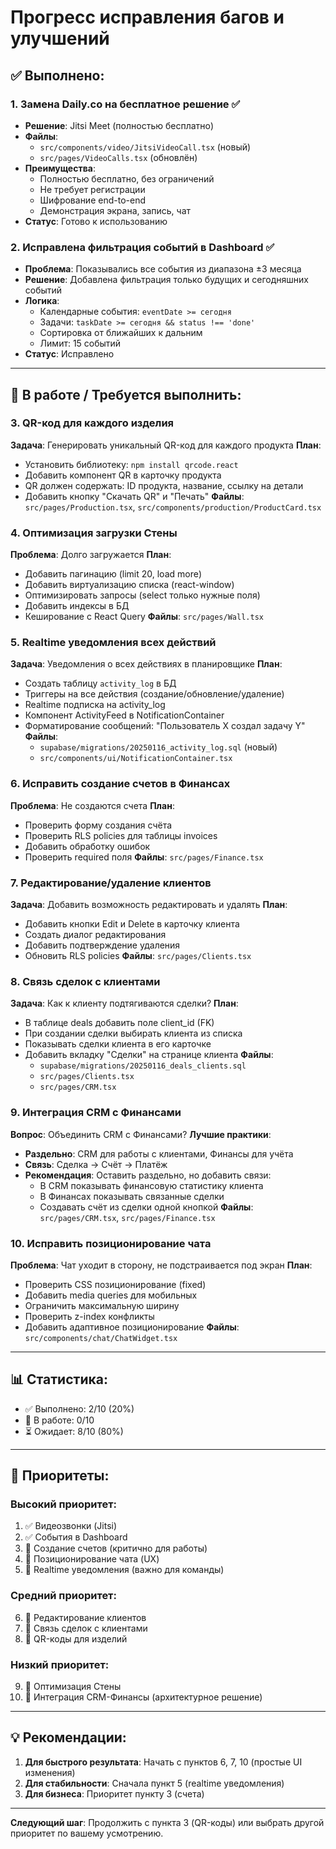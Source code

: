 # Прогресс исправления багов и улучшений

## ✅ Выполнено:

### 1. Замена Daily.co на бесплатное решение ✅
- **Решение**: Jitsi Meet (полностью бесплатно)
- **Файлы**: 
  - `src/components/video/JitsiVideoCall.tsx` (новый)
  - `src/pages/VideoCalls.tsx` (обновлён)
- **Преимущества**:
  - Полностью бесплатно, без ограничений
  - Не требует регистрации
  - Шифрование end-to-end
  - Демонстрация экрана, запись, чат
- **Статус**: Готово к использованию

### 2. Исправлена фильтрация событий в Dashboard ✅
- **Проблема**: Показывались все события из диапазона ±3 месяца
- **Решение**: Добавлена фильтрация только будущих и сегодняшних событий
- **Логика**:
  - Календарные события: `eventDate >= сегодня`
  - Задачи: `taskDate >= сегодня && status !== 'done'`
  - Сортировка от ближайших к дальним
  - Лимит: 15 событий
- **Статус**: Исправлено

---

## 🔄 В работе / Требуется выполнить:

### 3. QR-код для каждого изделия
**Задача**: Генерировать уникальный QR-код для каждого продукта
**План**:
- Установить библиотеку: `npm install qrcode.react`
- Добавить компонент QR в карточку продукта
- QR должен содержать: ID продукта, название, ссылку на детали
- Добавить кнопку "Скачать QR" и "Печать"
**Файлы**: `src/pages/Production.tsx`, `src/components/production/ProductCard.tsx`

### 4. Оптимизация загрузки Стены
**Проблема**: Долго загружается
**План**:
- Добавить пагинацию (limit 20, load more)
- Добавить виртуализацию списка (react-window)
- Оптимизировать запросы (select только нужные поля)
- Добавить индексы в БД
- Кеширование с React Query
**Файлы**: `src/pages/Wall.tsx`

### 5. Realtime уведомления всех действий
**Задача**: Уведомления о всех действиях в планировщике
**План**:
- Создать таблицу `activity_log` в БД
- Триггеры на все действия (создание/обновление/удаление)
- Realtime подписка на activity_log
- Компонент ActivityFeed в NotificationContainer
- Форматирование сообщений: "Пользователь X создал задачу Y"
**Файлы**: 
  - `supabase/migrations/20250116_activity_log.sql` (новый)
  - `src/components/ui/NotificationContainer.tsx`

### 6. Исправить создание счетов в Финансах
**Проблема**: Не создаются счета
**План**:
- Проверить форму создания счёта
- Проверить RLS policies для таблицы invoices
- Добавить обработку ошибок
- Проверить required поля
**Файлы**: `src/pages/Finance.tsx`

### 7. Редактирование/удаление клиентов
**Задача**: Добавить возможность редактировать и удалять
**План**:
- Добавить кнопки Edit и Delete в карточку клиента
- Создать диалог редактирования
- Добавить подтверждение удаления
- Обновить RLS policies
**Файлы**: `src/pages/Clients.tsx`

### 8. Связь сделок с клиентами
**Задача**: Как к клиенту подтягиваются сделки?
**План**:
- В таблице deals добавить поле client_id (FK)
- При создании сделки выбирать клиента из списка
- Показывать сделки клиента в его карточке
- Добавить вкладку "Сделки" на странице клиента
**Файлы**: 
  - `supabase/migrations/20250116_deals_clients.sql`
  - `src/pages/Clients.tsx`
  - `src/pages/CRM.tsx`

### 9. Интеграция CRM с Финансами
**Вопрос**: Объединить CRM с Финансами?
**Лучшие практики**:
- **Раздельно**: CRM для работы с клиентами, Финансы для учёта
- **Связь**: Сделка → Счёт → Платёж
- **Рекомендация**: Оставить раздельно, но добавить связи:
  - В CRM показывать финансовую статистику клиента
  - В Финансах показывать связанные сделки
  - Создавать счёт из сделки одной кнопкой
**Файлы**: `src/pages/CRM.tsx`, `src/pages/Finance.tsx`

### 10. Исправить позиционирование чата
**Проблема**: Чат уходит в сторону, не подстраивается под экран
**План**:
- Проверить CSS позиционирование (fixed)
- Добавить media queries для мобильных
- Ограничить максимальную ширину
- Проверить z-index конфликты
- Добавить адаптивное позиционирование
**Файлы**: `src/components/chat/ChatWidget.tsx`

---

## 📊 Статистика:

- ✅ Выполнено: 2/10 (20%)
- 🔄 В работе: 0/10
- ⏳ Ожидает: 8/10 (80%)

---

## 🎯 Приоритеты:

### Высокий приоритет:
1. ✅ Видеозвонки (Jitsi)
2. ✅ События в Dashboard
3. 🔄 Создание счетов (критично для работы)
4. 🔄 Позиционирование чата (UX)
5. 🔄 Realtime уведомления (важно для команды)

### Средний приоритет:
6. 🔄 Редактирование клиентов
7. 🔄 Связь сделок с клиентами
8. 🔄 QR-коды для изделий

### Низкий приоритет:
9. 🔄 Оптимизация Стены
10. 🔄 Интеграция CRM-Финансы (архитектурное решение)

---

## 💡 Рекомендации:

1. **Для быстрого результата**: Начать с пунктов 6, 7, 10 (простые UI изменения)
2. **Для стабильности**: Сначала пункт 5 (realtime уведомления)
3. **Для бизнеса**: Приоритет пункту 3 (счета)

---

**Следующий шаг**: Продолжить с пункта 3 (QR-коды) или выбрать другой приоритет по вашему усмотрению.
